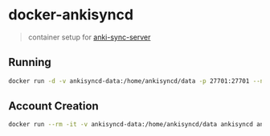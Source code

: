 # docker-ankisyncd
> container setup for [anki-sync-server](https://github.com/tsudoko/anki-sync-server)

## Running

```bash
docker run -d -v ankisyncd-data:/home/ankisyncd/data -p 27701:27701 --name ankisyncd ankisyncd
```

## Account Creation

```bash
docker run --rm -it -v ankisyncd-data:/home/ankisyncd/data ankisyncd ankisyncctl.py adduser 'user'
```
